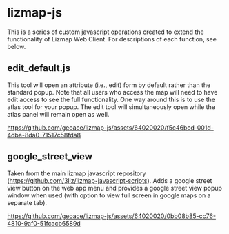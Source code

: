 # lizmap-js

This is a series of custom javascript operations created to extend the functionality of Lizmap Web Client. For descriptions of each function, see below.

## edit_default.js

This tool will open an attribute (i.e., edit) form by default rather than the standard popup. Note that all users who access the map will need to have edit access to see the full functionality. One way around this is to use the atlas tool for your popup. The edit tool will simultaneously open while the atlas panel will remain open as well.



https://github.com/geoace/lizmap-js/assets/64020020/f5c46bcd-001d-4dba-8da0-71517c58fda8




## google_street_view

Taken from the main lizmap javascript repository (https://github.com/3liz/lizmap-javascript-scripts). Adds a google street view button on the web app menu and provides a google street view popup window when used (with option to view full screen in google maps on a separate tab).




https://github.com/geoace/lizmap-js/assets/64020020/0bb08b85-cc76-4810-9af0-51fcacb6589d




